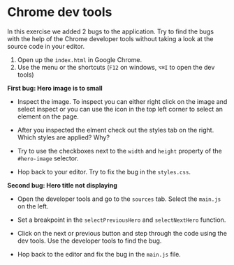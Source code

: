# Chrome dev tools

In this exercise we added 2 bugs to the application. Try to find the bugs with the help of the Chrome developer tools without taking a look at the source code in your editor. 

1. Open up the `index.html` in Google Chrome.
2. Use the menu or the shortcuts (`F12` on windows, `⌥⌘I` to open the dev tools)

**First bug: Hero image is to small**

- Inspect the image. To inspect you can either right click on the image and select inspect or you can use the icon in the top left corner to select an element on the page. 

- After you inspected the elment check out the styles tab on the right. Which styles are applied? Why?

- Try to use the checkboxes next to the `width` and `height` property of the `#hero-image` selector.
- Hop back to your editor. Try to fix the bug in the `styles.css`.



**Second bug: Hero title not displaying**

- Open the developer tools and go to the `sources` tab. Select the `main.js` on the left.
- Set a breakpoint in the `selectPreviousHero` and `selectNextHero` function.

- Click on the next or previous button and step through the code using the dev tools. Use the developer tools to find the bug.

- Hop back to the editor and fix the bug in the `main.js` file.

